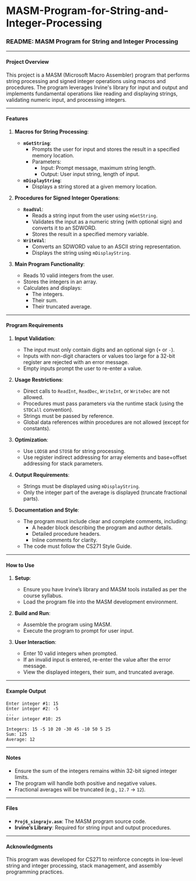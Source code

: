 # MASM-Program-for-String-and-Integer-Processing
### README: MASM Program for String and Integer Processing

---

#### **Project Overview**

This project is a MASM (Microsoft Macro Assembler) program that performs string processing and signed integer operations using macros and procedures. The program leverages Irvine's library for input and output and implements fundamental operations like reading and displaying strings, validating numeric input, and processing integers.

---

#### **Features**

1. **Macros for String Processing**:
   - **`mGetString`**:
     - Prompts the user for input and stores the result in a specified memory location.
     - Parameters:
       - Input: Prompt message, maximum string length.
       - Output: User input string, length of input.
   - **`mDisplayString`**:
     - Displays a string stored at a given memory location.

2. **Procedures for Signed Integer Operations**:
   - **`ReadVal`**:
     - Reads a string input from the user using `mGetString`.
     - Validates the input as a numeric string (with optional sign) and converts it to an SDWORD.
     - Stores the result in a specified memory variable.
   - **`WriteVal`**:
     - Converts an SDWORD value to an ASCII string representation.
     - Displays the string using `mDisplayString`.

3. **Main Program Functionality**:
   - Reads 10 valid integers from the user.
   - Stores the integers in an array.
   - Calculates and displays:
     - The integers.
     - Their sum.
     - Their truncated average.

---

#### **Program Requirements**

1. **Input Validation**:
   - The input must only contain digits and an optional sign (`+` or `-`).
   - Inputs with non-digit characters or values too large for a 32-bit register are rejected with an error message.
   - Empty inputs prompt the user to re-enter a value.

2. **Usage Restrictions**:
   - Direct calls to `ReadInt`, `ReadDec`, `WriteInt`, or `WriteDec` are not allowed.
   - Procedures must pass parameters via the runtime stack (using the `STDCall` convention).
   - Strings must be passed by reference.
   - Global data references within procedures are not allowed (except for constants).

3. **Optimization**:
   - Use `LODSB` and `STOSB` for string processing.
   - Use register indirect addressing for array elements and base+offset addressing for stack parameters.

4. **Output Requirements**:
   - Strings must be displayed using `mDisplayString`.
   - Only the integer part of the average is displayed (truncate fractional parts).

5. **Documentation and Style**:
   - The program must include clear and complete comments, including:
     - A header block describing the program and author details.
     - Detailed procedure headers.
     - Inline comments for clarity.
   - The code must follow the CS271 Style Guide.

---

#### **How to Use**

1. **Setup**:
   - Ensure you have Irvine’s library and MASM tools installed as per the course syllabus.
   - Load the program file into the MASM development environment.

2. **Build and Run**:
   - Assemble the program using MASM.
   - Execute the program to prompt for user input.

3. **User Interaction**:
   - Enter 10 valid integers when prompted.
   - If an invalid input is entered, re-enter the value after the error message.
   - View the displayed integers, their sum, and truncated average.

---

#### **Example Output**

```
Enter integer #1: 15
Enter integer #2: -5
...
Enter integer #10: 25

Integers: 15 -5 10 20 -30 45 -10 50 5 25
Sum: 125
Average: 12
```

---

#### **Notes**

- Ensure the sum of the integers remains within 32-bit signed integer limits.
- The program will handle both positive and negative values.
- Fractional averages will be truncated (e.g., `12.7` → `12`).

---

#### **Files**

- **`Proj6_singrajv.asm`**: The MASM program source code.
- **Irvine’s Library**: Required for string input and output procedures.

---

#### **Acknowledgments**

This program was developed for CS271 to reinforce concepts in low-level string and integer processing, stack management, and assembly programming practices.
